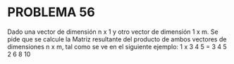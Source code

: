# PROBLEMA 56

Dado una vector de dimensión n x 1 y otro vector de dimensión 1 x m. Se pide que se calcule la 
Matriz resultante del  producto de ambos vectores de dimensiones n x m, tal como se ve en el 
siguiente ejemplo: 
 1  x  3 4 5 = 3 4 5         
 2             6 8 10